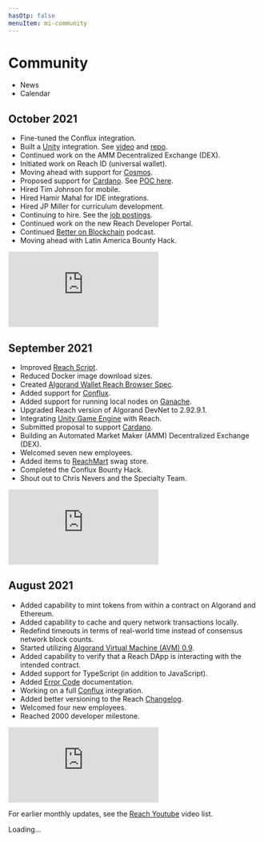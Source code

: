 ```yaml
---
hasOtp: false
menuItem: mi-community
---
```


# Community

<ul class="nav nav-tabs" id="myTab" role="tablist">
  <li class="nav-item" role="presentation">
    <span class="nav-link active" id="news-tab" data-bs-toggle="tab" data-bs-target="#news" type="button" role="tab" aria-controls="news" aria-selected="true">News</span>
  </li>
  <li class="nav-item" role="presentation">
    <span class="nav-link" id="calendar-tab" data-bs-toggle="tab" data-bs-target="#calendar" type="button" role="tab" aria-controls="calendar" aria-selected="false">Calendar</span>
  </li>
</ul>

<div class="tab-content pt-4" id="myTabContent">

  <div class="tab-pane fade show active" id="news" role="tabpanel" aria-labelledby="news-tab">

## October 2021

<div class="row">
<div class="col-12 col-lg-8">

* Fine-tuned the Conflux integration.
* Built a [Unity](https://en.wikipedia.org/wiki/Unity_(game_engine)) integration. See [video](https://youtu.be/_yj1YHQNOUY) and [repo](https://github.com/Zetsuboii/reach-rpc-unity).
* Continued work on the AMM Decentralized Exchange (DEX).
* Initiated work on Reach ID (universal wallet).
* Moving ahead with support for [Cosmos](https://cosmos.network/).
* Proposed support for [Cardano](https://cardano.org/). See [POC here](https://bit.ly/3BemxiO).
* Hired Tim Johnson for mobile.
* Hired Hamir Mahal for IDE integrations.
* Hired JP Miller for curriculum development.
* Continuing to hire. See the [job postings](https://angel.co/company/reach-sh).
* Continued work on the new Reach Developer Portal.
* Continued [Better on Blockchain](https://www.youtube.com/results?search_query=better+on+blockchain+episode+reach-sh&sp=CAISBBABGAI%253D) podcast.
* Moving ahead with Latin America Bounty Hack. 

</div>
<div class="col-12 col-lg-4">
<div class="ratio ratio-16x9" style="max-width:400px;">
  <iframe 
    src="https://www.youtube.com/embed/G0X-BZWYrRs?start=5&rel=0" 
    frameborder="0"
    loading="lazy"
    allowfullscreen>
  </iframe>
</div>
</div>
</div>

## September 2021

<div class="row">
<div class="col-12 col-lg-8">

* Improved [Reach Script](https://github.com/reach-sh/reach-lang/blob/master/reach).
* Reduced Docker image download sizes.
* Created [Algorand Wallet Reach Browser Spec](https://github.com/reach-sh/ARCs/blob/reach-wallet/ARCs/arc-0011.md").
* Added support for [Conflux](https://confluxnetwork.org").
* Added support for running local nodes on [Ganache](https://www.trufflesuite.com/ganache").
* Upgraded Reach version of Algorand DevNet to 2.92.9.1.
* Integrating [Unity Game Engine](https://unity.com") with Reach.
* Submitted proposal to support [Cardano](https://cardano.org").
* Building an Automated Market Maker (AMM) Decentralized Exchange (DEX).
* Welcomed seven new employees.
* Added items to [ReachMart](https://swag.reach.sh/") swag store.
* Completed the Conflux Bounty Hack.
* Shout out to Chris Nevers and the Specialty Team.

</div>
<div class="col-12 col-lg-4">
<div class="ratio ratio-16x9" style="max-width:400px;">
  <iframe 
    src="https://www.youtube.com/embed/E3fseK_UScU?start=5&rel=0" 
    frameborder="0"
    loading="lazy"
    allowfullscreen>
  </iframe>
</div>
</div>
</div>

## August 2021

<div class="row">
<div class="col-12 col-lg-8">

* Added capability to mint tokens from within a contract on Algorand and Ethereum.
* Added capability to cache and query network transactions locally.
* Redefind timeouts in terms of real-world time instead of consensus network block counts.
* Started utilizing [Algorand Virtual Machine (AVM) 0.9](https://developer.algorand.org/articles/introducing-algorand-virtual-machine-avm-09-release").
* Added capability to verify that a Reach DApp is interacting with the intended contract.
* Added support for TypeScript (in addition to JavaScript).
* Added [Error Code](/en/books/essentials/reach-language/error-codes/") documentation.
* Working on a full [Conflux](https://confluxnetwork.org/") integration.
* Added better versioning to the Reach [Changelog](/en/pages/changelog/").
* Welcomed four new employees.
* Reached 2000 developer milestone.

</div>
<div class="col-12 col-lg-4">
<div class="ratio ratio-16x9" style="max-width:400px;">
  <iframe 
    src="https://www.youtube.com/embed/ml6v5n0eEFU?start=5&rel=0" 
    frameborder="0"
    loading="lazy"
    allowfullscreen>
  </iframe>
</div>
</div>
</div>

For earlier monthly updates, see the [Reach Youtube](https://www.youtube.com/c/Reachsh/search?query=monthly%20update) video list.

  </div>

  <div class="tab-pane fade" id="calendar" role="tabpanel" aria-labelledby="calendar-tab">
    <div class="row justify-content-center">
      <div id="spinner" class="col-auto">
        <div class="spinner-border" role="status"><span class="visually-hidden">Loading...</span></div>
      </div>
      <div id="iframe" class="col-lg-10" style="display:none;">
        <div class="ratio ratio-16x9">
          <iframe 
            src="https://calendar.google.com/calendar/embed?src=c_e6q7eeck9lla4qnseln5ho1kpk%40group.calendar.google.com&ctz=America%2FNew_York&showTitle=0&showPrint=0&showCalendars=0" 
            style="border: 0" 
            frameborder="0" 
            scrolling="no"
            onload="document.getElementById('spinner').style.display='none';document.getElementById('iframe').style.display='block';">
          </iframe>
        </div>
      </div>
    </div>
  </div>

</div>
